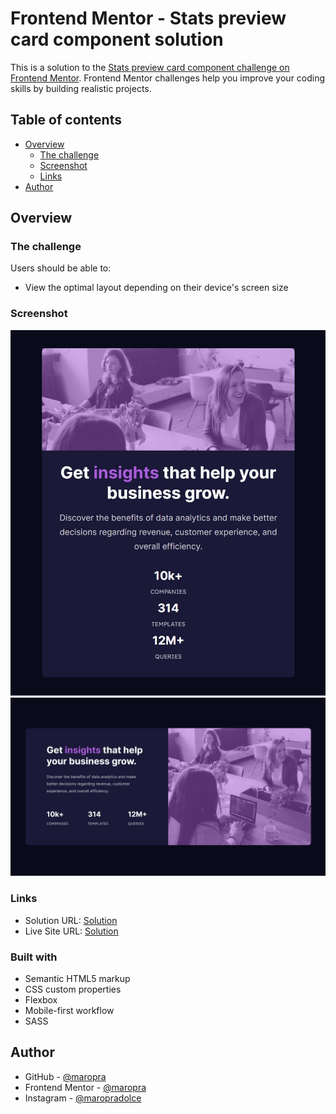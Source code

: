 # Frontend Mentor - Stats preview card component solution

This is a solution to the [Stats preview card component challenge on Frontend Mentor](https://www.frontendmentor.io/challenges/stats-preview-card-component-8JqbgoU62). Frontend Mentor challenges help you improve your coding skills by building realistic projects. 

## Table of contents

- [Overview](#overview)
  - [The challenge](#the-challenge)
  - [Screenshot](#screenshot)
  - [Links](#links)
- [Author](#author)


## Overview

### The challenge

Users should be able to:

- View the optimal layout depending on their device's screen size

### Screenshot

![](./design/screenshot_mobile.jpg)
![](./design/screenshot_desktoplg.jpg)

### Links

- Solution URL: [Solution](https://github.com/maropra/frontMentorChallenges/tree/main/tarjeta-violeta)
- Live Site URL: [Solution](https://maropra.github.io/frontMentorChallenges/tarjeta-violeta)


### Built with

- Semantic HTML5 markup
- CSS custom properties
- Flexbox
- Mobile-first workflow
- SASS

## Author

- GitHub - [@maropra](https://github.com/maropra)
- Frontend Mentor - [@maropra](https://www.frontendmentor.io/profile/maropra)
- Instagram - [@maropradolce](https://www.instagram.com/maropradolce/)

